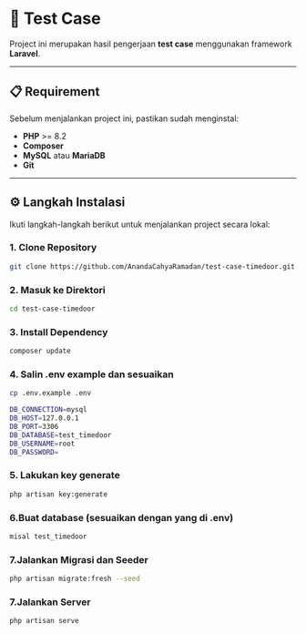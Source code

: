 # 🧪 Test Case

Project ini merupakan hasil pengerjaan **test case** menggunakan framework **Laravel**.

---

## 📋 Requirement

Sebelum menjalankan project ini, pastikan sudah menginstal:

- **PHP** >= 8.2
- **Composer**
- **MySQL** atau **MariaDB**
- **Git**

---

## ⚙️ Langkah Instalasi

Ikuti langkah-langkah berikut untuk menjalankan project secara lokal:

### 1. Clone Repository

```bash
git clone https://github.com/AnandaCahyaRamadan/test-case-timedoor.git
```

### 2. Masuk ke Direktori

```bash
cd test-case-timedoor
```

### 3. Install Dependency

```bash
composer update
```

### 4. Salin .env example dan sesuaikan

```bash
cp .env.example .env
```

```bash
DB_CONNECTION=mysql
DB_HOST=127.0.0.1
DB_PORT=3306
DB_DATABASE=test_timedoor
DB_USERNAME=root
DB_PASSWORD=
```

### 5. Lakukan key generate

```bash
php artisan key:generate
```

### 6.Buat database (sesuaikan dengan yang di .env)

```bash
misal test_timedoor
```

### 7.Jalankan Migrasi dan Seeder

```bash
php artisan migrate:fresh --seed
```

### 7.Jalankan Server

```bash
php artisan serve
```
